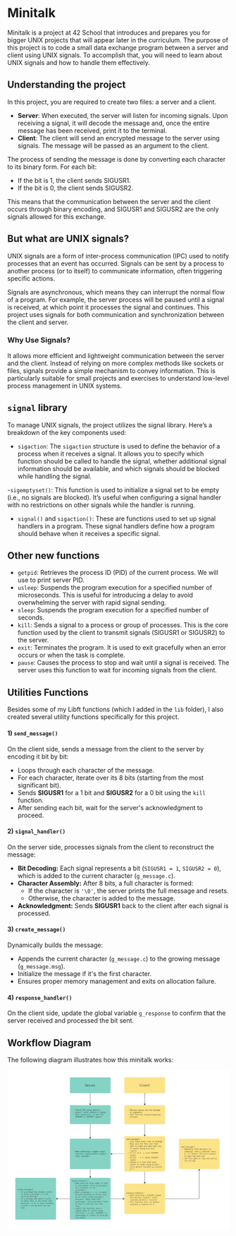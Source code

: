 # Minitalk
Minitalk is a project at 42 School that introduces and prepares you for bigger UNIX projects that will appear later in the curriculum. The purpose of this project is to code a small data exchange program between a server and client using UNIX signals. To accomplish that, you will need to learn about UNIX signals and how to handle them effectively.

## Understanding the project
In this project, you are required to create two files: a server and a client.

- **Server**: When executed, the server will listen for incoming signals. Upon receiving a signal, it will decode the message and, once the entire message has been received, print it to the terminal.
- **Client**: The client will send an encrypted message to the server using signals. The message will be passed as an argument to the client.

The process of sending the message is done by converting each character to its binary form. For each bit:

- If the bit is 1, the client sends SIGUSR1.
- If the bit is 0, the client sends SIGUSR2.

This means that the communication between the server and the client occurs through binary encoding, and SIGUSR1 and SIGUSR2 are the only signals allowed for this exchange.

## But what are UNIX signals?
UNIX signals are a form of inter-process communication (IPC) used to notify processes that an event has occurred. Signals can be sent by a process to another process (or to itself) to communicate information, often triggering specific actions.

Signals are asynchronous, which means they can interrupt the normal flow of a program. For example, the server process will be paused until a signal is received, at which point it processes the signal and continues. This project uses signals for both communication and synchronization between the client and server.

### Why Use Signals?
It allows more efficient and lightweight communication between the server and the client. Instead of relying on more complex methods like sockets or files, signals provide a simple mechanism to convey information. This is particularly suitable for small projects and exercises to understand low-level process management in UNIX systems.

## `signal` library
To manage UNIX signals, the project utilizes the signal library. Here’s a breakdown of the key components used:

- `sigaction`: The `sigaction` structure is used to define the behavior of a process when it receives a signal. It allows you to specify which function should be called to handle the signal, whether additional signal information should be available, and which signals should be blocked while handling the signal.

-`sigemptyset()`: This function is used to initialize a signal set to be empty (i.e., no signals are blocked). It’s useful when configuring a signal handler with no restrictions on other signals while the handler is running.

- `signal()` and `sigaction()`: These are functions used to set up signal handlers in a program. These signal handlers define how a program should behave when it receives a specific signal.

## Other new functions

- `getpid`: Retrieves the process ID (PID) of the current process. We will use to print server PID.
- `usleep`: Suspends the program execution for a specified number of microseconds. This is useful for introducing a delay to avoid overwhelming the server with rapid signal sending.
- `sleep`: Suspends the program execution for a specified number of seconds.
- `kill`: Sends a signal to a process or group of processes. This is the core function used by the client to transmit signals (SIGUSR1 or SIGUSR2) to the server.
- `exit`: Terminates the program. It is used to exit gracefully when an error occurs or when the task is complete.
- `pause`: Causes the process to stop and wait until a signal is received. The server uses this function to wait for incoming signals from the client.


## Utilities Functions
Besides some of my Libft functions (which I added in the `lib` folder), I also created several utility functions specifically for this project.

#### 1) `send_message()`
On the client side, sends a message from the client to the server by encoding it bit by bit:

- Loops through each character of the message.
- For each character, iterate over its 8 bits (starting from the most significant bit).
- Sends **SIGUSR1** for a 1 bit and **SIGUSR2** for a 0 bit using the `kill` function.
- After sending each bit, wait for the server's acknowledgment to proceed.

#### 2) `signal_handler()`
On the server side, processes signals from the client to reconstruct the message:

- **Bit Decoding:** Each signal represents a bit (`SIGUSR1 = 1`, `SIGUSR2 = 0`), which is added to the current character (`g_message.c`).
- **Character Assembly:** After 8 bits, a full character is formed:
    - If the character is `'\0'`, the server prints the full message and resets.
    - Otherwise, the character is added to the message.
- **Acknowledgment:** Sends **SIGUSR1** back to the client after each signal is processed.

#### 3) `create_message()`
Dynamically builds the message:

- Appends the current character (`g_message.c`) to the growing message (`g_message.msg`).
- Initialize the message if it's the first character.
- Ensures proper memory management and exits on allocation failure.

#### 4) `response_handler()`
On the client side, update the global variable `g_response` to confirm that the server received and processed the bit sent.


## Workflow Diagram

The following diagram illustrates how this minitalk works:

![Minitalk Workflow](img/42_minitalk.jpg)
